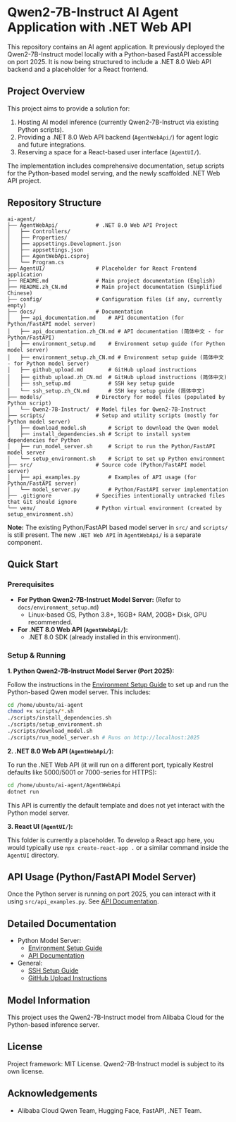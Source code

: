 # Qwen2-7B-Instruct AI Agent Application with .NET Web API

This repository contains an AI agent application. It previously deployed the Qwen2-7B-Instruct model locally with a Python-based FastAPI accessible on port 2025. It is now being structured to include a .NET 8.0 Web API backend and a placeholder for a React frontend.

## Project Overview

This project aims to provide a solution for:

1.  Hosting AI model inference (currently Qwen2-7B-Instruct via existing Python scripts).
2.  Providing a .NET 8.0 Web API backend (`AgentWebApi/`) for agent logic and future integrations.
3.  Reserving a space for a React-based user interface (`AgentUI/`).

The implementation includes comprehensive documentation, setup scripts for the Python-based model serving, and the newly scaffolded .NET Web API project.

## Repository Structure

```
ai-agent/
├── AgentWebApi/            # .NET 8.0 Web API Project
│   ├── Controllers/
│   ├── Properties/
│   ├── appsettings.Development.json
│   ├── appsettings.json
│   ├── AgentWebApi.csproj
│   └── Program.cs
├── AgentUI/                # Placeholder for React Frontend application
├── README.md               # Main project documentation (English)
├── README.zh_CN.md         # Main project documentation (Simplified Chinese)
├── config/                 # Configuration files (if any, currently empty)
├── docs/                   # Documentation
│   ├── api_documentation.md    # API documentation (for Python/FastAPI model server)
│   ├── api_documentation.zh_CN.md # API documentation (简体中文 - for Python/FastAPI)
│   ├── environment_setup.md    # Environment setup guide (for Python model server)
│   ├── environment_setup.zh_CN.md # Environment setup guide (简体中文 - for Python model server)
│   ├── github_upload.md        # GitHub upload instructions
│   ├── github_upload.zh_CN.md  # GitHub upload instructions (简体中文)
│   ├── ssh_setup.md            # SSH key setup guide
│   └── ssh_setup.zh_CN.md      # SSH key setup guide (简体中文)
├── models/                 # Directory for model files (populated by Python script)
│   └── Qwen2-7B-Instruct/  # Model files for Qwen2-7B-Instruct
├── scripts/                # Setup and utility scripts (mostly for Python model server)
│   ├── download_model.sh       # Script to download the Qwen model
│   ├── install_dependencies.sh # Script to install system dependencies for Python
│   ├── run_model_server.sh     # Script to run the Python/FastAPI model server
│   └── setup_environment.sh    # Script to set up Python environment
├── src/                    # Source code (Python/FastAPI model server)
│   ├── api_examples.py         # Examples of API usage (for Python/FastAPI server)
│   └── model_server.py         # Python/FastAPI server implementation
├── .gitignore              # Specifies intentionally untracked files that Git should ignore
└── venv/                   # Python virtual environment (created by setup_environment.sh)
```

**Note:** The existing Python/FastAPI based model server in `src/` and `scripts/` is still present. The new `.NET Web API` in `AgentWebApi/` is a separate component.

## Quick Start

### Prerequisites

*   **For Python Qwen2-7B-Instruct Model Server:** (Refer to `docs/environment_setup.md`)
    *   Linux-based OS, Python 3.8+, 16GB+ RAM, 20GB+ Disk, GPU recommended.
*   **For .NET 8.0 Web API (`AgentWebApi/`):**
    *   .NET 8.0 SDK (already installed in this environment).

### Setup & Running

**1. Python Qwen2-7B-Instruct Model Server (Port 2025):**

   Follow the instructions in the [Environment Setup Guide](docs/environment_setup.md) to set up and run the Python-based Qwen model server. This includes:
   ```bash
   cd /home/ubuntu/ai-agent
   chmod +x scripts/*.sh
   ./scripts/install_dependencies.sh
   ./scripts/setup_environment.sh
   ./scripts/download_model.sh
   ./scripts/run_model_server.sh # Runs on http://localhost:2025
   ```

**2. .NET 8.0 Web API (`AgentWebApi/`):**

   To run the .NET Web API (it will run on a different port, typically Kestrel defaults like 5000/5001 or 7000-series for HTTPS):
   ```bash
   cd /home/ubuntu/ai-agent/AgentWebApi
   dotnet run
   ```
   This API is currently the default template and does not yet interact with the Python model server.

**3. React UI (`AgentUI/`):**

   This folder is currently a placeholder. To develop a React app here, you would typically use `npx create-react-app .` or a similar command inside the `AgentUI` directory.

## API Usage (Python/FastAPI Model Server)

Once the Python server is running on port 2025, you can interact with it using `src/api_examples.py`. See [API Documentation](docs/api_documentation.md).

## Detailed Documentation

*   Python Model Server:
    *   [Environment Setup Guide](docs/environment_setup.md)
    *   [API Documentation](docs/api_documentation.md)
*   General:
    *   [SSH Setup Guide](docs/ssh_setup.md)
    *   [GitHub Upload Instructions](docs/github_upload.md)

## Model Information

This project uses the Qwen2-7B-Instruct model from Alibaba Cloud for the Python-based inference server.

## License

Project framework: MIT License. Qwen2-7B-Instruct model is subject to its own license.

## Acknowledgements

- Alibaba Cloud Qwen Team, Hugging Face, FastAPI, .NET Team.
